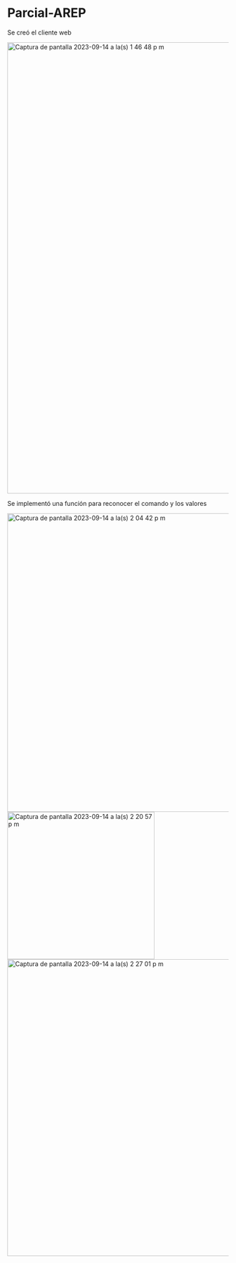 # Parcial-AREP

Se creó el cliente web

<img width="1026" alt="Captura de pantalla 2023-09-14 a la(s) 1 46 48 p m" src="https://github.com/SantiagoBayona/Parcial-AREP/assets/64861204/210af08f-8052-4e21-acec-3b634c19cffc">

Se implementó una función para reconocer el comando y los valores

<img width="679" alt="Captura de pantalla 2023-09-14 a la(s) 2 04 42 p m" src="https://github.com/SantiagoBayona/Parcial-AREP/assets/64861204/8afca50c-fbba-4c4c-8f3a-175f17f54237">

<img width="335" alt="Captura de pantalla 2023-09-14 a la(s) 2 20 57 p m" src="https://github.com/SantiagoBayona/Parcial-AREP/assets/64861204/ce3e4469-d86e-422f-bc00-fa9ef2c88373">


<img width="675" alt="Captura de pantalla 2023-09-14 a la(s) 2 27 01 p m" src="https://github.com/SantiagoBayona/Parcial-AREP/assets/64861204/ae6ef55e-c565-4234-a9bd-b43cd66eec29">
